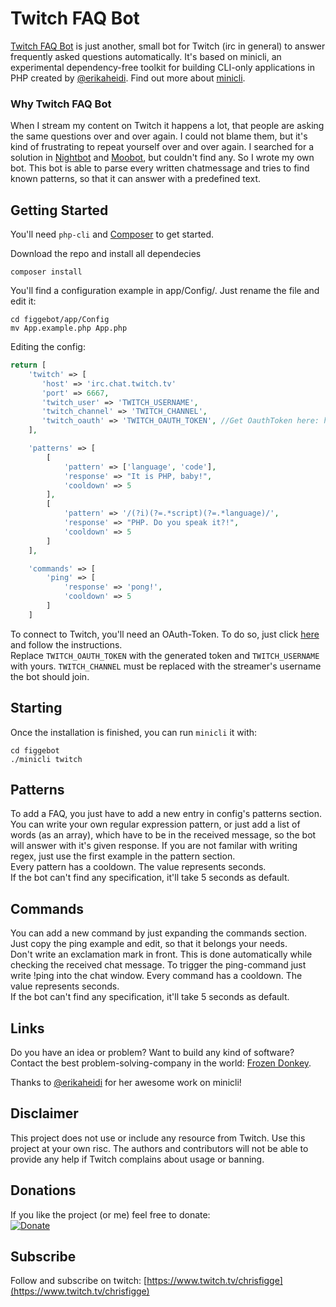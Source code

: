 # Twitch FAQ Bot

[Twitch FAQ Bot](https://github.com/minicli/minicli) is just another, small bot for Twitch (irc in general) to answer frequently asked questions automatically.
It's based on minicli, an experimental dependency-free toolkit for building CLI-only applications in PHP created by [@erikaheidi](https://twitter.com/erikaheidi).
Find out more about [minicli](https://github.com/minicli/minicli).

### Why Twitch FAQ Bot

When I stream my content on Twitch it happens a lot, that people are asking the same questions over and over again. I could not blame them, but it's kind of frustrating
to repeat yourself over and over again. I searched for a solution in [Nightbot](https://nightbot.tv) and [Moobot](http://moo.bot/), but couldn't find any. So I wrote my own bot.
This bot is able to parse every written chatmessage and tries to find known patterns, so that it can answer with a predefined text.

## Getting Started

You'll need `php-cli` and [Composer](https://getcomposer.org/) to get started.

Download the repo and install all dependecies

```
composer install
```

You'll find a configuration example in app/Config/. Just rename the file and edit it:
```
cd figgebot/app/Config
mv App.example.php App.php
```

Editing the config:
```php
return [
    'twitch' => [
       'host' => 'irc.chat.twitch.tv'
       'port' => 6667,
       'twitch_user' => 'TWITCH_USERNAME',
       'twitch_channel' => 'TWITCH_CHANNEL',
       'twitch_oauth' => 'TWITCH_OAUTH_TOKEN', //Get OauthToken here: https://twitchapps.com/tmi/
    ],

    'patterns' => [
        [
            'pattern' => ['language', 'code'],
            'response' => "It is PHP, baby!",
            'cooldown' => 5
        ],
        [
            'pattern' => '/(?i)(?=.*script)(?=.*language)/',
            'response' => "PHP. Do you speak it?!",
            'cooldown' => 5
        ]
    ],

    'commands' => [
        'ping' => [
            'response' => 'pong!',
            'cooldown' => 5
        ]
    ]

```

To connect to Twitch, you'll need an OAuth-Token. To do so, just click [here](https://twitchapps.com/tmi/) and follow the instructions.  
Replace `TWITCH_OAUTH_TOKEN` with the generated token and `TWITCH_USERNAME` with yours. `TWITCH_CHANNEL` must be replaced with the streamer's username 
the bot should join.

## Starting
Once the installation is finished, you can run `minicli` it with:

```
cd figgebot
./minicli twitch
```

## Patterns

To add a FAQ, you just have to add a new entry in config's patterns section.
You can write your own regular expression pattern, or just add a list of words (as an array), which have to be in the received message, so the bot will answer with it's given response.
If you are not familar with writing regex, just use the first example in the pattern section.  
Every pattern has a cooldown. The value represents seconds.  
If the bot can't find any specification, it'll take 5 seconds as default.


## Commands

You can add a new command by just expanding the commands section. Just copy the ping example and edit, so that it belongs your needs.  
Don't write an exclamation mark in front. This is done automatically while checking the received chat message.
To trigger the ping-command just write !ping into the chat window.
Every command has a cooldown. The value represents seconds.  
If the bot can't find any specification, it'll take 5 seconds as default.

## Links  

Do you have an idea or problem? Want to build any kind of software?  
Contact the best problem-solving-company in the world: [Frozen Donkey](https://frozendonkey.com/).  
  
Thanks to [@erikaheidi](https://twitter.com/erikaheidi) for her awesome work on minicli! 

## Disclaimer
This project does not use or include any resource from Twitch.
Use this project at your own risc. The authors and contributors will not be able to provide any help if Twitch complains about usage or banning.

## Donations

If you like the project (or me) feel free to donate:  
[![Donate](https://img.shields.io/badge/Donate-PayPal-green.svg)](http://paypal.me/flazer)

## Subscribe
Follow and subscribe on twitch: [https://www.twitch.tv/chrisfigge](https://www.twitch.tv/chrisfigge) 